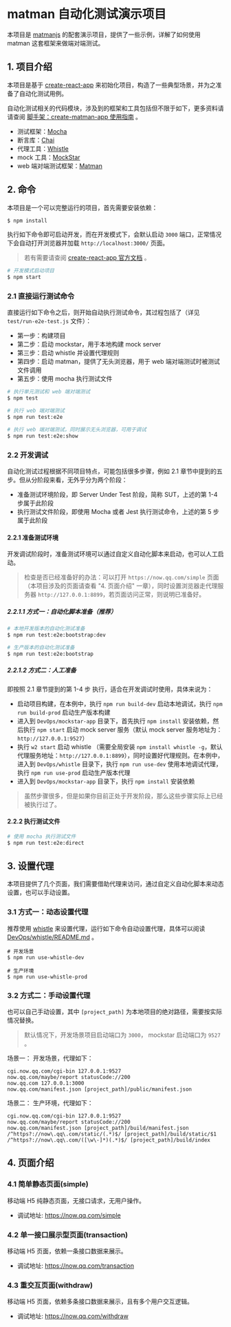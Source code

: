 # matman 自动化测试演示项目

本项目是 [matmanjs](https://matmanjs.github.io/matman/) 的配套演示项目，提供了一些示例，详解了如何使用 matman 这套框架来做端对端测试。

## 1. 项目介绍

本项目是基于 [create-react-app](https://github.com/facebook/create-react-app)  来初始化项目，构造了一些典型场景，并为之准备了自动化测试用例。

自动化测试相关的代码模块，涉及到的框架和工具包括但不限于如下，更多资料请请查阅 [脚手架：create-matman-app 使用指南](https://matmanjs.github.io/matman/tool/create-matman-app.html) 。

- 测试框架：[Mocha](https://mochajs.org/) 
- 断言库：[Chai](https://www.chaijs.com/)
- 代理工具：[Whistle](https://github.com/avwo/whistle)
- mock 工具：[MockStar](https://github.com/mockstarjs/mockstar)
- web 端对端测试框架：[Matman](https://github.com/matmanjs/matman)

## 2. 命令

本项目是一个可以完整运行的项目，首先需要安装依赖：

```bash
$ npm install
```

执行如下命令即可启动开发，而在开发模式下，会默认启动 `3000` 端口，正常情况下会自动打开浏览器并加载 `http://localhost:3000/` 页面。

> 若有需要请查阅 [create-react-app 官方文档](https://create-react-app.dev/) 。

```sh
# 开发模式启动项目
$ npm start
```


### 2.1 直接运行测试命令

直接运行如下命令之后，则开始自动执行测试命令，其过程包括了（详见 `test/run-e2e-test.js` 文件）：

- 第一步：构建项目
- 第二步：启动 mockstar，用于本地构建 mock server
- 第三步：启动 whistle 并设置代理规则
- 第四步：启动 matman，提供了无头浏览器，用于 web 端对端测试时被测试文件调用
- 第五步：使用 mocha 执行测试文件

```bash
# 执行单元测试和 web 端对端测试
$ npm test

# 执行 web 端对端测试
$ npm run test:e2e

# 执行 web 端对端测试，同时展示无头浏览器，可用于调试
$ npm run test:e2e:show
```

### 2.2 开发调试

自动化测试过程根据不同项目特点，可能包括很多步骤，例如 2.1 章节中提到的五步。但从分阶段来看，无外乎分为两个阶段：

- 准备测试环境阶段，即 Server Under Test 阶段，简称 SUT，上述的第 1-4 步属于此阶段
- 执行测试文件阶段，即使用 Mocha 或者 Jest 执行测试命令，上述的第 5 步属于此阶段

#### 2.2.1 准备测试环境

开发调试阶段时，准备测试环境可以通过自定义自动化脚本来启动，也可以人工启动。

> 检查是否已经准备好的办法：可以打开 `https://now.qq.com/simple` 页面（本项目涉及的页面请查看 "4. 页面介绍" 一章），同时设置浏览器走代理服务器 `http://127.0.0.1:8899`，若页面访问正常，则说明已准备好。


##### 2.2.1.1 方式一：自动化脚本准备（推荐）

```bash
# 本地开发版本的自动化测试准备
$ npm run test:e2e:bootstrap:dev

# 生产版本的自动化测试准备
$ npm run test:e2e:bootstrap
```

##### 2.2.1.2 方式二：人工准备

即按照 2.1 章节提到的第 1-4 步 执行，适合在开发调试时使用，具体来说为：

- 启动项目构建，在本例中，执行 `npm run build-dev` 启动本地调试，执行 `npm run build-prod` 启动生产版本构建
- 进入到 `DevOps/mockstar-app` 目录下，首先执行 `npm install` 安装依赖，然后执行 `npm start` 启动 mock server 服务（默认 mock server 服务地址为： `http://127.0.0.1:9527`）
- 执行 `w2 start` 启动 whistle （需要全局安装 `npm install whistle -g`，默认代理服务地址：`http://127.0.0.1:8899`），同时设置好代理规则。在本例中，进入到 `DevOps/whistle` 目录下，执行 `npm run use-dev` 使用本地调试代理，执行 `npm run use-prod` 启动生产版本代理
- 进入到 `DevOps/mockstar-app` 目录下，执行 `npm install` 安装依赖

> 虽然步骤很多，但是如果你目前正处于开发阶段，那么这些步骤实际上已经被执行过了。


#### 2.2.2 执行测试文件

```bash
# 使用 mocha 执行测试文件
$ npm run test:e2e:direct
```

## 3. 设置代理

本项目提供了几个页面，我们需要借助代理来访问，通过自定义自动化脚本来动态设置，也可以手动设置。

### 3.1 方式一：动态设置代理

推荐使用 [whistle](https://github.com/avwo/whistle) 来设置代理，运行如下命令自动设置代理，具体可以阅读 [DevOps/whistle/README.md](./DevOps/whistle/README.md) 。

```
# 开发场景
$ npm run use-whistle-dev

# 生产环境
$ npm run use-whistle-prod
```

### 3.2 方式二：手动设置代理

也可以自己手动设置，其中 `[project_path]` 为本地项目的绝对路径，需要按实际情况替换。

> 默认情况下，开发场景项目启动端口为 `3000`， mockstar 启动端口为 `9527` 。

场景一： 开发场景，代理如下：

```
cgi.now.qq.com/cgi-bin 127.0.0.1:9527
now.qq.com/maybe/report statusCode://200
now.qq.com 127.0.0.1:3000
now.qq.com/manifest.json [project_path]/public/manifest.json
```

场景二： 生产环境，代理如下：

```
cgi.now.qq.com/cgi-bin 127.0.0.1:9527
now.qq.com/maybe/report statusCode://200
now.qq.com/manifest.json [project_path]/build/manifest.json
/^https?://now\.qq\.com/static/(.*)$/ [project_path]/build/static/$1
/^https?://now\.qq\.com/([\w\-]*)(.*)$/ [project_path]/build/index
```

## 4. 页面介绍

### 4.1 简单静态页面(simple)

移动端 H5 纯静态页面，无接口请求，无用户操作。

- 调试地址: https://now.qq.com/simple


### 4.2 单一接口展示型页面(transaction)

移动端 H5 页面，依赖一条接口数据来展示。

- 调试地址: https://now.qq.com/transaction


### 4.3 重交互页面(withdraw)

移动端 H5 页面，依赖多条接口数据来展示，且有多个用户交互逻辑。

- 调试地址: https://now.qq.com/withdraw
